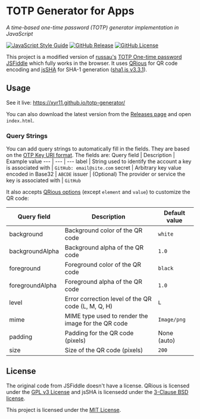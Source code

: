 # TOTP Generator for Apps
*A time-based one-time password (TOTP) generator implementation in JavaScript*

[![JavaScript Style Guide](https://img.shields.io/badge/code_style-standard-brightgreen.svg)](https://standardjs.com)
[![GitHub Release](https://img.shields.io/github/v/release/xyr11/totp-generator)](https://github.com/xyr11/totp-generator/releases)
[![GitHub License](https://img.shields.io/github/license/xyr11/totp-generator)](https://github.com/xyr11/totp-generator/blob/main/LICENSE)

This project is a modified version of [russau's](https://jsfiddle.net/user/russau/fiddles/) [TOTP One-time password JSFiddle](https://jsfiddle.net/russau/ch8PK/) which fully works in the browser. It uses [QRious](https://github.com/neocotic/qrious) for QR code encoding and [jsSHA](https://github.com/Caligatio/jsSHA) for SHA-1 generation ([sha1.js v3.3.1](https://github.com/Caligatio/jsSHA/blob/8eac02756df4a86831bfb3f6a7a113fd36007aac/dist/sha1.js)).

## Usage
See it live: <https://xyr11.github.io/totp-generator/>

You can also download the latest version from the [Releases page](https://github.com/xyr11/totp-generator/releases) and open `index.html`.

### Query Strings

You can add query strings to automatically fill in the fields. They are based on the [OTP Key URI format](https://github.com/google/google-authenticator/wiki/Key-Uri-Format). The fields are:
Query field | Description | Example value
--- | --- | ---
label | String used to identify the account a key is associated with | `GitHub: email@site.com`
secret | Arbitrary key value encoded in Base32 | `ABCDE`
issuer | (Optional) The provider or service the key is associated with | `GitHub`

It also accepts [QRious options](https://github.com/neocotic/qrious/blob/master/README.md#api) (except `element` and `value`) to customize the QR code:

Query field | Description | Default value
--- | --- | ---
background | Background color of the QR code | `white`
backgroundAlpha | Background alpha of the QR code | `1.0`
foreground | Foreground color of the QR code | `black`
foregroundAlpha | Foreground alpha of the QR code | `1.0`
level | Error correction level of the QR code (L, M, Q, H) | `L`
mime | MIME type used to render the image for the QR code | `Image/png`
padding | Padding for the QR code (pixels) | None (auto)
size | Size of the QR code (pixels) | `200`

## License
The original code from JSFiddle doesn't have a license. QRious is licensed under the [GPL v3 License](https://www.gnu.org/licenses/gpl-3.0.en.html) and jsSHA is licensedd under the [3-Clause BSD license](https://github.com/Caligatio/jsSHA/blob/master/LICENSE).

This project is licensed under the [MIT License](https://github.com/xyr11/totp-generator/blob/main/LICENSE).
